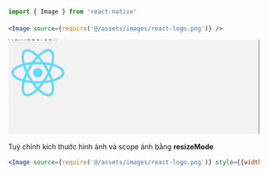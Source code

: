 ```jsx
import { Image } from 'react-native'

<Image source={require('@/assets/images/react-logo.png')} />

```

![](./images/image-1.png)


Tuỳ chỉnh kích thước hình ảnh và scope ảnh bằng **resizeMode**
```jsx
<Image source={require('@/assets/images/react-logo.png')} style={{width:200, height:200}} resizeMode="center" />

```

